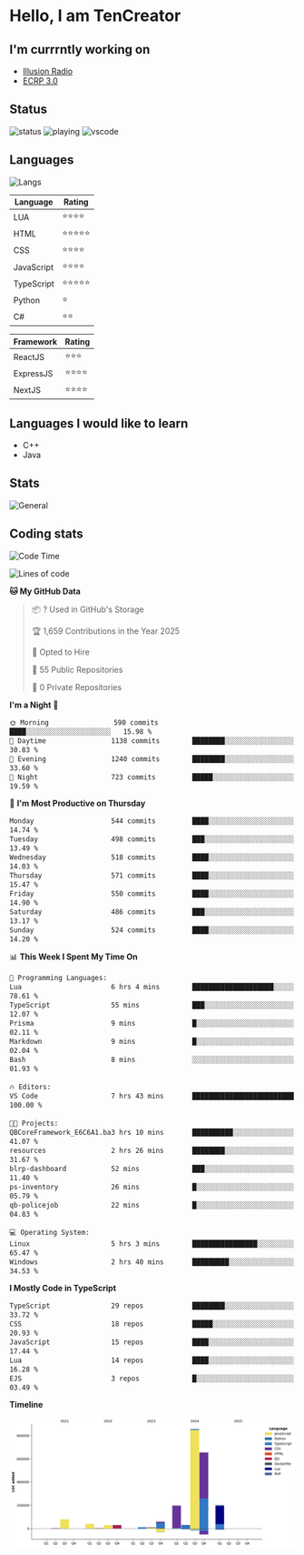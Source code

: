 # Hello, I am TenCreator

## I'm currrntly working on
- [Illusion Radio](https://illusionradio.co.uk/)
- [ECRP 3.0](http://github.com/Emerald-Coast-Roleplay/)

## Status
![status](https://api.statusbadges.me/badge/status/518334475038359555?simple=true&style=for-the-badge)
![playing](https://api.statusbadges.me/badge/playing/518334475038359555?style=for-the-badge)
![vscode](https://api.statusbadges.me/badge/vscode/518334475038359555?style=for-the-badge)

## Languages
![Langs](https://github-readme-stats.vercel.app/api/top-langs/?username=tencreator&layout=compact&theme=radical)


|Language|Rating|
|--------|------|
|LUA|⭐️⭐️⭐️⭐️|
|HTML|⭐️⭐️⭐️⭐️⭐️|
|CSS|⭐️⭐️⭐️⭐️|
|JavaScript|⭐️⭐️⭐️⭐️|
|TypeScript|⭐️⭐️⭐️⭐️⭐️|
|Python|⭐️|
|C#|⭐️⭐️ |

|Framework|Rating|
|--------|------|
|ReactJS|⭐️⭐️⭐|
|ExpressJS|⭐️⭐️⭐️⭐️|
|NextJS|⭐️⭐️⭐⭐️|

## Languages I would like to learn
- C++
- Java

## Stats
![General](https://github-readme-stats.vercel.app/api?username=tencreator&show_icons=true&theme=radical)

## Coding stats

<!--START_SECTION:waka-->
![Code Time](http://img.shields.io/badge/Code%20Time-508%20hrs%2054%20mins-blue)

![Lines of code](https://img.shields.io/badge/From%20Hello%20World%20I%27ve%20Written-2.2%20million%20lines%20of%20code-blue)

**🐱 My GitHub Data** 

> 📦 ? Used in GitHub's Storage 
 > 
> 🏆 1,659 Contributions in the Year 2025
 > 
> 💼 Opted to Hire
 > 
> 📜 55 Public Repositories 
 > 
> 🔑 0 Private Repositories 
 > 
**I'm a Night 🦉** 

```text
🌞 Morning                590 commits         ████░░░░░░░░░░░░░░░░░░░░░   15.98 % 
🌆 Daytime                1138 commits        ████████░░░░░░░░░░░░░░░░░   30.83 % 
🌃 Evening                1240 commits        ████████░░░░░░░░░░░░░░░░░   33.60 % 
🌙 Night                  723 commits         █████░░░░░░░░░░░░░░░░░░░░   19.59 % 
```
📅 **I'm Most Productive on Thursday** 

```text
Monday                   544 commits         ████░░░░░░░░░░░░░░░░░░░░░   14.74 % 
Tuesday                  498 commits         ███░░░░░░░░░░░░░░░░░░░░░░   13.49 % 
Wednesday                518 commits         ████░░░░░░░░░░░░░░░░░░░░░   14.03 % 
Thursday                 571 commits         ████░░░░░░░░░░░░░░░░░░░░░   15.47 % 
Friday                   550 commits         ████░░░░░░░░░░░░░░░░░░░░░   14.90 % 
Saturday                 486 commits         ███░░░░░░░░░░░░░░░░░░░░░░   13.17 % 
Sunday                   524 commits         ████░░░░░░░░░░░░░░░░░░░░░   14.20 % 
```


📊 **This Week I Spent My Time On** 

```text
💬 Programming Languages: 
Lua                      6 hrs 4 mins        ████████████████████░░░░░   78.61 % 
TypeScript               55 mins             ███░░░░░░░░░░░░░░░░░░░░░░   12.07 % 
Prisma                   9 mins              █░░░░░░░░░░░░░░░░░░░░░░░░   02.11 % 
Markdown                 9 mins              █░░░░░░░░░░░░░░░░░░░░░░░░   02.04 % 
Bash                     8 mins              ░░░░░░░░░░░░░░░░░░░░░░░░░   01.93 % 

🔥 Editors: 
VS Code                  7 hrs 43 mins       █████████████████████████   100.00 % 

🐱‍💻 Projects: 
QBCoreFramework_E6C6A1.ba3 hrs 10 mins       ██████████░░░░░░░░░░░░░░░   41.07 % 
resources                2 hrs 26 mins       ████████░░░░░░░░░░░░░░░░░   31.67 % 
blrp-dashboard           52 mins             ███░░░░░░░░░░░░░░░░░░░░░░   11.40 % 
ps-inventory             26 mins             █░░░░░░░░░░░░░░░░░░░░░░░░   05.79 % 
qb-policejob             22 mins             █░░░░░░░░░░░░░░░░░░░░░░░░   04.83 % 

💻 Operating System: 
Linux                    5 hrs 3 mins        ████████████████░░░░░░░░░   65.47 % 
Windows                  2 hrs 40 mins       █████████░░░░░░░░░░░░░░░░   34.53 % 
```

**I Mostly Code in TypeScript** 

```text
TypeScript               29 repos            ████████░░░░░░░░░░░░░░░░░   33.72 % 
CSS                      18 repos            █████░░░░░░░░░░░░░░░░░░░░   20.93 % 
JavaScript               15 repos            ████░░░░░░░░░░░░░░░░░░░░░   17.44 % 
Lua                      14 repos            ████░░░░░░░░░░░░░░░░░░░░░   16.28 % 
EJS                      3 repos             █░░░░░░░░░░░░░░░░░░░░░░░░   03.49 % 
```



**Timeline**

![Lines of Code chart](https://raw.githubusercontent.com/tencreator/tencreator/main/assets/bar_graph.png)


<!--END_SECTION:waka-->
